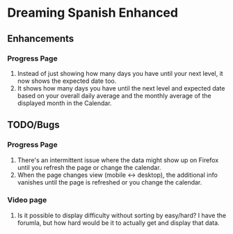 # Dreaming Spanish Enhanced

## Enhancements

### Progress Page

1. Instead of just showing how many days you have until your next level, it now shows the expected date too.
2. It shows how many days you have until the next level and expected date based on your overall daily average and the monthly average of the displayed month in the Calendar.

## TODO/Bugs

### Progress Page

1. There's an intermittent issue where the data might show up on Firefox until you refresh the page or change the calendar.
2. When the page changes view (mobile <-> desktop), the additional info vanishes until the page is refreshed or you change the calendar.

### Video page

1. Is it possible to display difficulty without sorting by easy/hard? I have the forumla, but how hard would be it to actually get and display that data.
